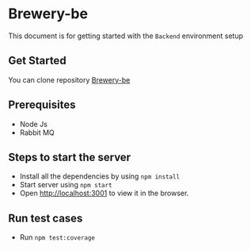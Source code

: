 # Brewery-be

This document is for getting started with the `Backend` environment setup

## Get Started

You can clone repository [Brewery-be](https://github.com/rajat-ttn/brewery-be.git)

## Prerequisites

* Node Js
* Rabbit MQ

## Steps to start the server

* Install all the dependencies by using `npm install`
* Start server using `npm start`
* Open [http://localhost:3001](http://localhost:3001) to view it in the browser.

## Run test cases

* Run `npm test:coverage`
